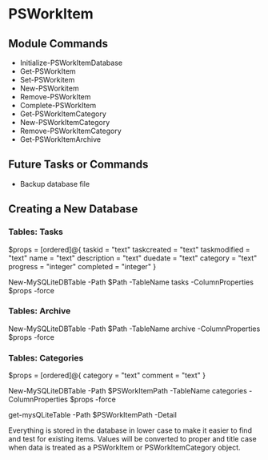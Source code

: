 # PSWorkItem

## Module Commands

+ Initialize-PSWorkItemDatabase
+ Get-PSWorkItem
+ Set-PSWorkitem
+ New-PSWorkitem
+ Remove-PSWorkItem
+ Complete-PSWorkItem
+ Get-PSWorkItemCategory
+ New-PSWorkItemCategory
+ Remove-PSWorkItemCategory
+ Get-PSWorkItemArchive

## Future Tasks or Commands

+ Backup database file

## Creating a New Database

### Tables: Tasks

$props = [ordered]@{
    taskid = "text"
    taskcreated = "text"
    taskmodified = "text"
    name = "text"
    description = "text"
    duedate = "text"
    category = "text"
    progress = "integer"
    completed = "integer"
}

New-MySQLiteDBTable -Path $Path -TableName tasks -ColumnProperties $props -force

### Tables: Archive

New-MySQLiteDBTable -Path $Path -TableName archive -ColumnProperties $props -force

### Tables: Categories

$props = [ordered]@{
    category = "text"
    comment = "text"
}

New-MySQLiteDBTable -Path $PSWorkItemPath -TableName categories -ColumnProperties $props -force

get-mysQLiteTable -Path $PSWorkItemPath -Detail

Everything is stored in the database in lower case to make it easier to find and test for existing items. Values will be converted to proper and title case when data is treated as a PSWorkItem or PSWorkItemCategory object.